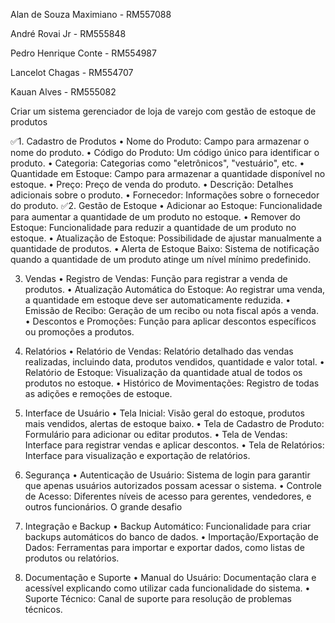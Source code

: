 Alan de Souza Maximiano - RM557088

André Rovai Jr          - RM555848

Pedro Henrique Conte    - RM554987

Lancelot Chagas         - RM554707

Kauan Alves             - RM555082



Criar um sistema gerenciador de loja de varejo com gestão de estoque de produtos

✅1. Cadastro de Produtos
• Nome do Produto: Campo para armazenar o nome do produto.
• Código do Produto: Um código único para identificar o produto.
• Categoria: Categorias como "eletrônicos", "vestuário", etc.
• Quantidade em Estoque: Campo para armazenar a quantidade disponível no estoque.
• Preço: Preço de venda do produto.
• Descrição: Detalhes adicionais sobre o produto.
• Fornecedor: Informações sobre o fornecedor do produto.
✅2. Gestão de Estoque
• Adicionar ao Estoque: Funcionalidade para aumentar a quantidade de um produto no estoque.
• Remover do Estoque: Funcionalidade para reduzir a quantidade de um produto no estoque.
• Atualização de Estoque: Possibilidade de ajustar manualmente a quantidade de produtos.
• Alerta de Estoque Baixo: Sistema de notificação quando a quantidade de um produto atinge um nível mínimo
predefinido.



3. Vendas
• Registro de Vendas: Função para registrar a venda de produtos.
• Atualização Automática do Estoque: Ao registrar uma venda, a quantidade em estoque deve ser
automaticamente reduzida.
• Emissão de Recibo: Geração de um recibo ou nota fiscal após a venda.
• Descontos e Promoções: Função para aplicar descontos específicos ou promoções a produtos.
4. Relatórios
• Relatório de Vendas: Relatório detalhado das vendas realizadas, incluindo data, produtos
vendidos, quantidade e valor total.
• Relatório de Estoque: Visualização da quantidade atual de todos os produtos no estoque.
• Histórico de Movimentações: Registro de todas as adições e remoções de estoque.



5. Interface de Usuário
• Tela Inicial: Visão geral do estoque, produtos mais vendidos, alertas de estoque baixo.
• Tela de Cadastro de Produto: Formulário para adicionar ou editar produtos.
• Tela de Vendas: Interface para registrar vendas e aplicar descontos.
• Tela de Relatórios: Interface para visualização e exportação de relatórios.
6. Segurança
• Autenticação de Usuário: Sistema de login para garantir que apenas usuários autorizados possam
acessar o sistema.
• Controle de Acesso: Diferentes níveis de acesso para gerentes, vendedores, e outros funcionários.
O grande desafio
7. Integração e Backup
• Backup Automático: Funcionalidade para criar backups automáticos do banco de dados.
• Importação/Exportação de Dados: Ferramentas para importar e exportar dados, como listas de
produtos ou relatórios.
8. Documentação e Suporte
• Manual do Usuário: Documentação clara e acessível explicando como utilizar cada funcionalidade
do sistema.
• Suporte Técnico: Canal de suporte para resolução de problemas técnicos.
